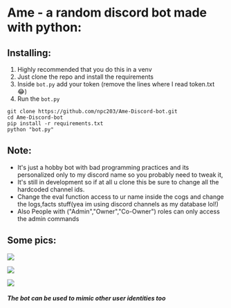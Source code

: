 # Ame - a random discord bot made with python: 
## Installing:

1. Highly recommended that you do this in a venv
2. Just clone the repo and install the requirements
3. Inside `bot.py` add your token (remove the lines where I read token.txt 😂)
4. Run the `bot.py` 

```shell
git clone https://github.com/npc203/Ame-Discord-bot.git
cd Ame-Discord-bot
pip install -r requirements.txt
python "bot.py"
```

## Note:
- It's just a hobby bot with bad programming practices and its personalized only to my discord name so you probably need to tweak it,
- It's still in development so if at all u clone this be sure to change all the hardcoded channel ids.
- Change the eval function access to ur name inside the cogs and change the logs,facts stuff(yea im using discord channels as my database lol!)
- Also People with ("Admin","Owner","Co-Owner") roles can only access the admin commands
## Some pics:

![](https://i.imgur.com/grxLMzE.png)

![](https://i.imgur.com/ief6Pbw.png)

![](https://i.imgur.com/NJ1PRcv.png)

#### *The bot can be used to mimic other user identities too*


